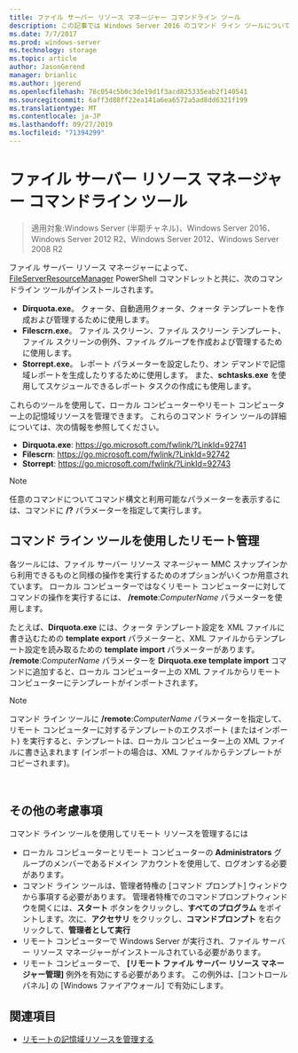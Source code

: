 ```yaml
---
title: ファイル サーバー リソース マネージャー コマンドライン ツール
description: この記事では Windows Server 2016 のコマンド ライン ツールについて説明します。
ms.date: 7/7/2017
ms.prod: windows-server
ms.technology: storage
ms.topic: article
author: JasonGerend
manager: brianlic
ms.author: jgerend
ms.openlocfilehash: 78c054c5b0c3de19d1f3acd825335eab2f140541
ms.sourcegitcommit: 6aff3d88ff22ea141a6ea6572a5ad8dd6321f199
ms.translationtype: MT
ms.contentlocale: ja-JP
ms.lasthandoff: 09/27/2019
ms.locfileid: "71394299"
---
```

# <a name="file-server-resource-manager-command-line-tools"></a>ファイル サーバー リソース マネージャー コマンドライン ツール

> 適用対象:Windows Server (半期チャネル)、Windows Server 2016、Windows Server 2012 R2、Windows Server 2012、Windows Server 2008 R2

ファイル サーバー リソース マネージャーによって、[FileServerResourceManager](https://technet.microsoft.com/itpro/powershell/windows/fileserverresourcemanager/fileserverresourcemanager) PowerShell コマンドレットと共に、次のコマンドライン ツールがインストールされます。

-   **Dirquota.exe**。 クォータ、自動適用クォータ、クォータ テンプレートを作成および管理するために使用します。
-   **Filescrn.exe**。 ファイル スクリーン、ファイル スクリーン テンプレート、ファイル スクリーンの例外、ファイル グループを作成および管理するために使用します。
-   **Storrept.exe**。 レポート パラメーターを設定したり、オン デマンドで記憶域レポートを生成したりするために使用します。 また、**schtasks.exe** を使用してスケジュールできるレポート タスクの作成にも使用します。

これらのツールを使用して、ローカル コンピューターやリモート コンピューター上の記憶域リソースを管理できます。 これらのコマンド ライン ツールの詳細については、次の情報を参照してください。

-   **Dirquota.exe**: <https://go.microsoft.com/fwlink/?LinkId=92741>
-   **Filescrn**: <https://go.microsoft.com/fwlink/?LinkId=92742>
-   **Storrept**: <https://go.microsoft.com/fwlink/?LinkId=92743>


> [!Note]
> 任意のコマンドについてコマンド構文と利用可能なパラメーターを表示するには、コマンドに <strong>/?</strong> パラメーターを指定して実行します。


## <a name="remote-management-using-the-command-line-tools"></a>コマンド ライン ツールを使用したリモート管理

各ツールには、ファイル サーバー リソース マネージャー MMC スナップインから利用できるものと同様の操作を実行するためのオプションがいくつか用意されています。 ローカル コンピューターではなくリモート コンピューターに対してコマンドの操作を実行するには、 **/remote**:*ComputerName* パラメーターを使用します。

たとえば、**Dirquota.exe** には、クォータ テンプレート設定を XML ファイルに書き込むための **template export** パラメーターと、XML ファイルからテンプレート設定を読み取るための **template import** パラメーターがあります。 **/remote**:*ComputerName* パラメーターを **Dirquota.exe template import** コマンドに追加すると、ローカル コンピューター上の XML ファイルからリモート コンピューターにテンプレートがインポートされます。

> [!Note]
> コマンド ライン ツールに **/remote**:<em>ComputerName</em> パラメーターを指定して、リモート コンピューターに対するテンプレートのエクスポート (またはインポート) を実行すると、テンプレートは、ローカル コンピューター上の XML ファイルに書き込まれます (インポートの場合は、XML ファイルからテンプレートがコピーされます)。

<br />

## <a name="additional-considerations"></a>その他の考慮事項 

コマンド ライン ツールを使用してリモート リソースを管理するには

-   ローカル コンピューターとリモート コンピューターの **Administrators** グループのメンバーであるドメイン アカウントを使用して、ログオンする必要があります。
-   コマンド ライン ツールは、管理者特権の [コマンド プロンプト] ウィンドウから事項する必要があります。 管理者特権でのコマンドプロンプトウィンドウを開くには、**スタート** ボタンをクリックし、**すべてのプログラム** をポイントします。次に、**アクセサリ** をクリックし、**コマンドプロンプト** を右クリックして、**管理者として実行**
-   リモート コンピューターで Windows Server が実行され、ファイル サーバー リソース マネージャーがインストールされている必要があります。
-   リモート コンピューターで、 **[リモート ファイル サーバー リソース マネージャー管理]** 例外を有効にする必要があります。 この例外は、[コントロール パネル] の [Windows ファイアウォール] で有効にします。


## <a name="see-also"></a>関連項目

-   [リモートの記憶域リソースを管理する](managing-remote-storage-resources.md)